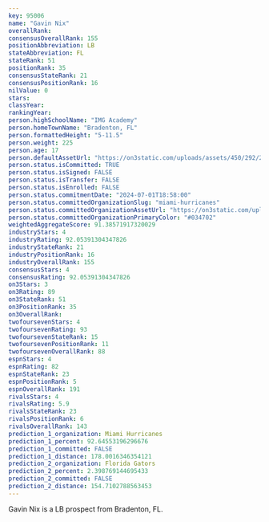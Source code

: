 ```yaml
---
key: 95006
name: "Gavin Nix"
overallRank: 
consensusOverallRank: 155
positionAbbreviation: LB
stateAbbreviation: FL
stateRank: 51
positionRank: 35
consensusStateRank: 21
consensusPositionRank: 16
nilValue: 0
stars: 
classYear: 
rankingYear: 
person.highSchoolName: "IMG Academy"
person.homeTownName: "Bradenton, FL"
person.formattedHeight: "5-11.5"
person.weight: 225
person.age: 17
person.defaultAssetUrl: "https://on3static.com/uploads/assets/450/292/292450.jpg"
person.status.isCommitted: TRUE
person.status.isSigned: FALSE
person.status.isTransfer: FALSE
person.status.isEnrolled: FALSE
person.status.commitmentDate: "2024-07-01T18:58:00"
person.status.committedOrganizationSlug: "miami-hurricanes"
person.status.committedOrganizationAssetUrl: "https://on3static.com/uploads/assets/81/146/146081.svg"
person.status.committedOrganizationPrimaryColor: "#034702"
weightedAggregateScore: 91.38571917320029
industryStars: 4
industryRating: 92.05391304347826
industryStateRank: 21
industryPositionRank: 16
industryOverallRank: 155
consensusStars: 4
consensusRating: 92.05391304347826
on3Stars: 3
on3Rating: 89
on3StateRank: 51
on3PositionRank: 35
on3OverallRank: 
twofoursevenStars: 4
twofoursevenRating: 93
twofoursevenStateRank: 15
twofoursevenPositionRank: 11
twofoursevenOverallRank: 88
espnStars: 4
espnRating: 82
espnStateRank: 23
espnPositionRank: 5
espnOverallRank: 191
rivalsStars: 4
rivalsRating: 5.9
rivalsStateRank: 23
rivalsPositionRank: 6
rivalsOverallRank: 143
prediction_1_organization: Miami Hurricanes
prediction_1_percent: 92.64553196296676
prediction_1_committed: FALSE
prediction_1_distance: 178.0016346354121
prediction_2_organization: Florida Gators
prediction_2_percent: 2.398769144695433
prediction_2_committed: FALSE
prediction_2_distance: 154.7102788563453
---
```

Gavin Nix is a LB prospect from Bradenton, FL.